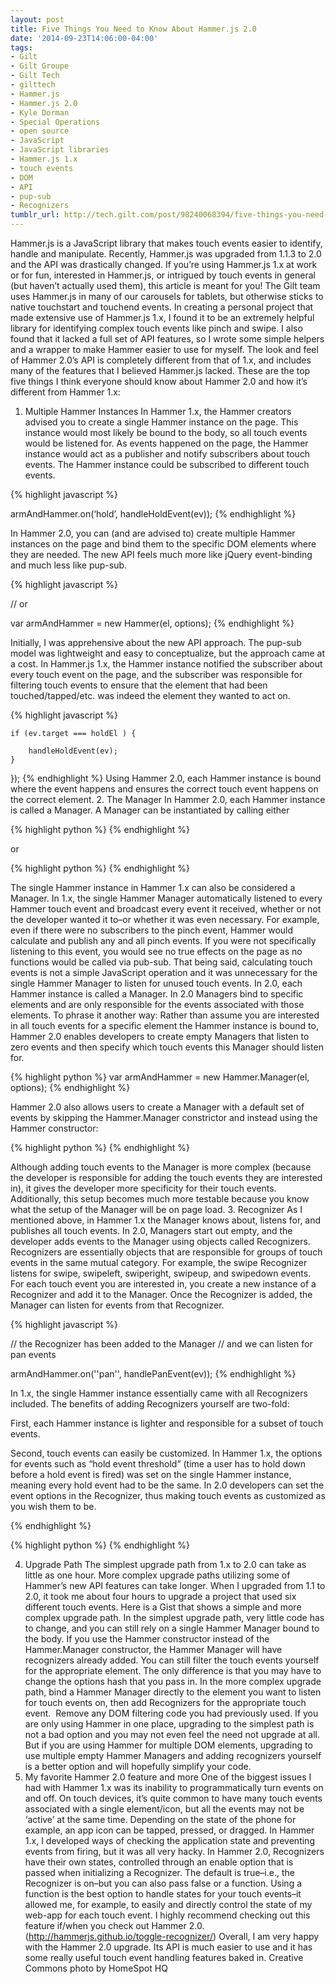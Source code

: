 ```yaml
---
layout: post
title: Five Things You Need to Know About Hammer.js 2.0
date: '2014-09-23T14:06:00-04:00'
tags:
- Gilt
- Gilt Groupe
- Gilt Tech
- gilttech
- Hammer.js
- Hammer.js 2.0
- Kyle Dorman
- Special Operations
- open source
- JavaScript
- JavaScript libraries
- Hammer.js 1.x
- touch events
- DOM
- API
- pup-sub
- Recognizers
tumblr_url: http://tech.gilt.com/post/98240068394/five-things-you-need-to-know-about-hammer-js-2-0
---
```


Hammer.js is a JavaScript library that makes touch events easier to identify, handle and manipulate. Recently, Hammer.js was upgraded from 1.1.3 to 2.0 and the API was drastically changed. If you’re using Hammer.js 1.x at work or for fun, interested in Hammer.js, or intrigued by touch events in general (but haven’t actually used them), this article is meant for you!
The Gilt team uses Hammer.js in many of our carousels for tablets, but otherwise sticks to native touchstart and touchend events. In creating a personal project that made extensive use of Hammer.js 1.x, I found it to be an extremely helpful library for identifying complex touch events like pinch and swipe. I also found that it lacked a full set of API features, so I wrote some simple helpers and a wrapper to make Hammer easier to use for myself. The look and feel of Hammer 2.0’s API is completely different from that of 1.x, and includes many of the features that I believed Hammer.js lacked. 
These are the top five things I think everyone should know about Hammer 2.0 and how it’s different from Hammer 1.x:
1. Multiple Hammer Instances
In Hammer 1.x, the Hammer creators advised you to create a single Hammer instance on the page. This instance would most likely be bound to the body, so all touch events would be listened for. As events happened on the page, the Hammer instance would act as a publisher and notify subscribers about touch events. The Hammer instance could be subscribed to different touch events.

{% highlight javascript %}

armAndHammer.on(‘hold’, handleHoldEvent(ev));
{% endhighlight %}

In Hammer 2.0, you can (and are advised to) create multiple Hammer instances on the page and bind them to the specific DOM elements where they are needed. The new API feels much more like jQuery event-binding and much less like pup-sub. 

{% highlight javascript %}

// or

var armAndHammer = new Hammer(el, options);
{% endhighlight %}

Initially, I was apprehensive about the new API approach. The pup-sub model was lightweight and easy to conceptualize, but the approach came at a cost. In Hammer.js 1.x, the Hammer instance notified the subscriber about every touch event on the page, and the subscriber was responsible for filtering touch events to ensure that the element that had been touched/tapped/etc. was indeed the element they wanted to act on.

{% highlight javascript %}

    if (ev.target === holdEl ) {
    
        handleHoldEvent(ev);
    }
});
{% endhighlight %}
Using Hammer 2.0, each Hammer instance is bound where the event happens and ensures the correct touch event happens on the correct element.
2. The Manager
In Hammer 2.0, each Hammer instance is called a Manager. A Manager can be instantiated by calling either

{% highlight python %}
{% endhighlight %}

or

{% highlight python %}
{% endhighlight %}

The single Hammer instance in Hammer 1.x can also be considered a Manager. In 1.x, the single Hammer Manager automatically listened to every Hammer touch event and broadcast every event it received, whether or not the developer wanted it to–or whether it was even necessary. For example, even if there were no subscribers to the pinch event, Hammer would calculate and publish any and all pinch events. If you were not specifically listening to this event, you would see no true effects on the page as no functions would be called via pub-sub. That being said, calculating touch events is not a simple JavaScript operation and it was unnecessary for the single Hammer Manager to listen for unused touch events.
In 2.0, each Hammer instance is called a Manager. In 2.0 Managers bind to specific elements and are only responsible for the events associated with those elements. To phrase it another way: Rather than assume you are interested in all touch events for a specific element the Hammer instance is bound to, Hammer 2.0 enables developers to create empty Managers that listen to zero events and then specify which touch events this Manager should listen for.

{% highlight python %}
var armAndHammer = new Hammer.Manager(el, options); 
{% endhighlight %}

Hammer 2.0 also allows users to create a Manager with a default set of events by skipping the Hammer.Manager constrictor and instead using the Hammer constructor:

{% highlight python %}
{% endhighlight %}

Although adding touch events to the Manager is more complex (because the developer is responsible for adding the touch events they are interested in), it gives the developer more specificity for their touch events. Additionally, this setup becomes much more testable because you know what the setup of the Manager will be on page load. 
3. Recognizer
As I mentioned above, in Hammer 1.x the Manager knows about, listens for, and publishes all touch events. In 2.0, Managers start out empty, and the developer adds events to the Manager using objects called Recognizers. Recognizers are essentially objects that are responsible for groups of touch events in the same mutual category. For example, the swipe Recognizer listens for swipe, swipeleft, swiperight, swipeup, and swipedown events.
For each touch event you are interested in, you create a new instance of a Recognizer and add it to the Manager. Once the Recognizer is added, the Manager can listen for events from that Recognizer.

{% highlight javascript %}

// the Recognizer has been added to the Manager 
// and we can listen for pan events

armAndHammer.on(''pan'', handlePanEvent(ev));
{% endhighlight %}

In 1.x, the single Hammer instance essentially came with all Recognizers included. The benefits of adding Recognizers yourself are two-fold:

First, each Hammer instance is lighter and responsible for a subset of touch events. 


Second, touch events can easily be customized. In Hammer 1.x, the options for events such as “hold event threshold” (time a user has to hold down before a hold event is fired) was set on the single Hammer instance, meaning every hold event had to be the same. In 2.0 developers can set the event options in the Recognizer, thus making touch events as customized as you wish them to be.


{% endhighlight %}

{% highlight python %}
{% endhighlight %}

4. Upgrade Path
The simplest upgrade path from 1.x to 2.0 can take as little as one hour. More complex upgrade paths utilizing some of Hammer’s new API features can take longer. When I upgraded from 1.1 to 2.0, it took me about four hours to upgrade a project that used six different touch events.
Here is a Gist that shows a simple and more complex upgrade path. In the simplest upgrade path, very little code has to change, and you can still rely on a single Hammer Manager bound to the body. If you use the Hammer constructor instead of the Hammer.Manager constructor, the Hammer Manager will have recognizers already added. You can still filter the touch events yourself for the appropriate element. The only difference is that you may have to change the options hash that you pass in.
In the more complex upgrade path, bind a Hammer Manager directly to the element you want to listen for touch events on, then add Recognizers for the appropriate touch event.  Remove any DOM filtering code you had previously used. If you are only using Hammer in one place, upgrading to the simplest path is not a bad option and you may not even feel the need not upgrade at all. But if you are using Hammer for multiple DOM elements, upgrading to use multiple empty Hammer Managers and adding recognizers yourself is a better option and will hopefully simplify your code. 
5. My favorite Hammer 2.0 feature and more
One of the biggest issues I had with Hammer 1.x was its inability to programmatically turn events on and off. On touch devices, it’s quite common to have many touch events associated with a single element/icon, but all the events may not be ‘active’ at the same time. Depending on the state of the phone for example, an app icon can be tapped, pressed, or dragged. In Hammer 1.x, I developed ways of checking the application state and preventing events from firing, but it was all very hacky.
In Hammer 2.0, Recognizers have their own states, controlled through an enable option that is passed when initializing a Recognizer. The default is true–i.e., the Recognizer is on–but you can also pass false or a function. Using a function is the best option to handle states for your touch events–it allowed me, for example, to easily and directly control the state of my web-app for each touch event. I highly recommend checking out this feature if/when you check out Hammer 2.0. (http://hammerjs.github.io/toggle-recognizer/)
Overall, I am very happy with the Hammer 2.0 upgrade. Its API is much easier to use and it has some really useful touch event handling features baked in.
Creative Commons photo by HomeSpot HQ
